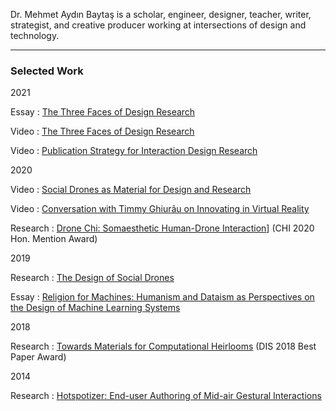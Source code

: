 Dr. Mehmet Aydın Baytaş is a scholar, engineer, designer, teacher, writer, strategist, and creative producer working at intersections of design and technology.

---

### Selected Work

2021

Essay
: [The Three Faces of Design Research](https://www.designdisciplin.com/the-three-faces-of-design-research/)

Video
: [The Three Faces of Design Research](https://youtu.be/CIKtqj389dI)

Video
: [Publication Strategy for Interaction Design Research](https://youtu.be/eoOrOZymdmg)

2020

Video
: [Social Drones as Material for Design and Research](https://youtu.be/V3NFn936gzY)

Video
: [Conversation with Timmy Ghiurãu on Innovating in Virtual Reality](https://youtu.be/jMaEjm7L_wU)

Research
: [Drone Chi: Somaesthetic Human-Drone Interaction](research/pub/2020_CHI_Drone_Chi.pdf)] (CHI 2020 Hon. Mention Award)

2019

Research
: [The Design of Social Drones](research/pub/2019_CHI_Drones.pdf)

Essay
: [Religion for Machines: Humanism and Dataism as Perspectives on the Design of Machine Learning Systems](pub/2019_CHI_WS_HCML_Religion.pdf)

2018

Research
: [Towards Materials for Computational Heirlooms](research/pub/2018_DIS_Heirlooms.pdf) (DIS 2018 Best Paper Award)

2014

Research
: [Hotspotizer: End-user Authoring of Mid-air Gestural Interactions](research/pub/2014_NordiCHI_Hotspotizer.pdf)

